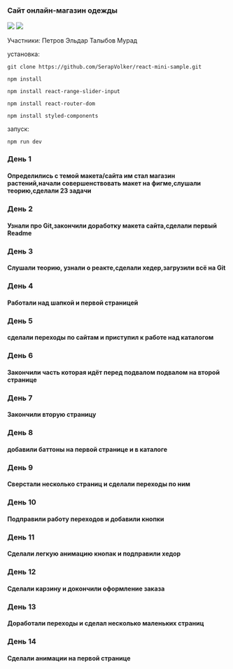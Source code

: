 # 

<h3>Cайт онлайн-магазин одежды </h3>
<img src="https://github.com/SerapVolker/react-mini-sample/assets/171007658/bad90d34-e166-47ba-98c8-c9a1825a73f3">
<img src="https://github.com/SerapVolker/react-mini-sample/assets/171007658/14ce40bc-1bb9-4882-bd31-852ef69d8cbc">

Участники:
Петров Эльдар 
Талыбов Мурад


установка:
```
git clone https://github.com/SerapVolker/react-mini-sample.git
```
```
npm install
```
```
npm install react-range-slider-input
```
```
npm install react-router-dom
```
```
npm install styled-components
```

запуск:
```
npm run dev
```

<h3>День 1</h3>
<h4>Определились с темой макета/сайта им стал магазин растений,начали совершенствовать макет на фигме,слушали теорию,сделали 23 задачи<h4> 
<h3>День 2</h3>
<h4>Узнали про Git,закончили доработку макета сайта,сделали первый Readme</h4>
<h3>День 3</h3>
<h4>Слушали теорию, узнали о реакте,сделали хедер,загрузили всё на Git</h4>
<h3>День 4</h3>
<h4>Работали над шапкой и первой страницей</h4>
<h3>День 5</h3>
<h4>сделали переходы по сайтам и приступил к работе над каталогом</h4>
<h3>День 6</h3>
<h4>Закончили часть которая идёт перед подвалом подвалом на второй странице</h4>
<h3>День 7</h3>
<h4>Закончили вторую страницу </h4> 
<h3>День 8</h3>
<h4>добавили баттоны на первой странице и в каталоге</h4>
<h3>День 9</h3> 
<h4>Сверстали несколько страниц и сделали переходы по ним</h4>
<h3>День 10</h3> 
<h4>Подправили работу переходов и добавили кнопки</h4>
<h3>День 11</h3>
<h4>Сделали легкую анимацию кнопак и подправили хедор</h4>
<h3>День 12</h3>
<h4>Сделали карзину и докончили оформление заказа</h4>
<h3>День 13</h3>
<h4>Доработали переходы и сделал несколько маленьких страниц</h4>
<h3>День 14</h3>
<h4>Сделали анимации на первой странице</h4>

